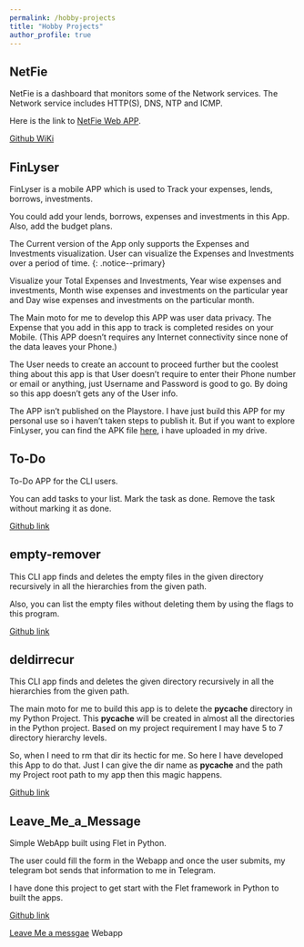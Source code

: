 ```yaml
---
permalink: /hobby-projects
title: "Hobby Projects"
author_profile: true
---
```


## NetFie

NetFie is a dashboard that monitors some of the Network services. The Network service includes HTTP(S), DNS, NTP and ICMP.

Here is the link to [NetFie Web APP](https://netfie-9d483.web.app/#/).

[Github WiKi](https://github.com/LogeshVel/NetFie/wiki)

## FinLyser

FinLyser is a mobile APP which is used to Track your expenses, lends, borrows, investments.

You could add your lends, borrows, expenses and investments in this App. Also, add the budget plans.

The Current version of the App only supports the Expenses and Investments visualization. User can visualize the Expenses and Investments over a period of time.
{: .notice--primary}

Visualize your Total Expenses and Investments, Year wise expenses and investments, Month wise expenses and investments on the particular year and Day wise expenses and investments on the particular month.

The Main moto for me to develop this APP was user data privacy. The Expense that you add in this app to track is completed resides on your Mobile. (This APP doesn’t requires any Internet connectivity since none of the data leaves your Phone.)

The User needs to create an account to proceed further but the coolest thing about this app is that User doesn’t require to enter their Phone number or email or anything, just Username and Password is good to go. By doing so this app doesn’t gets any of the User info.

The APP isn’t published on the Playstore. I have just build this APP for my personal use so i haven’t taken steps to publish it.
But if you want to explore FinLyser, you can find the APK file [here](https://drive.google.com/file/d/13gtFrFvPbSoaA57_VA24C__0eHz7oS4z/view?usp=sharing), i have uploaded in my drive.

## To-Do

To-Do APP for the CLI users.

You can add tasks to your list. Mark the task as done. Remove the task without marking it as done.

[Github link](https://github.com/LogeshVel/todo)


## empty-remover 

This CLI app finds and deletes the empty files in the given directory recursively in all the hierarchies from the given path.

Also, you can list the empty files without deleting them by using the flags to this program.

[Github link](https://github.com/LogeshVel/empty_item_remover)


## deldirrecur

This CLI app finds and deletes the given directory recursively in all the hierarchies from the given path.

The main moto for me to build this app is to delete the __pycache__ directory in my Python Project. This __pycache__ will be created in almost all the directories in the Python project. Based on my project requirement I may have 5 to 7 directory hierarchy levels.

So, when I need to rm that dir its hectic for me. So here I have developed this App to do that. Just I can give the dir name as __pycache__ and the path my Project root path to my app then this magic happens.

[Github link](https://github.com/LogeshVel/delete_dir_recursive)


## Leave_Me_a_Message

Simple WebApp built using Flet in Python. 

The user could fill the form in the Webapp and once the user submits, my telegram bot sends that information to me in Telegram.

I have done this project to get start with the Flet framework in Python to built the apps.

[Github link](https://github.com/LogeshVel/leave_me_a_message)

[Leave Me a messgae](https://leavemeamessage.logeshsakthivel.repl.co/) Webapp



